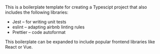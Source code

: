 This is a boilerplate template for creating a Typescipt project that also includes the following libraries:
-  Jest – for writing unit tests 
-  eslint – adapting airbnb linting rules
-  Prettier – code autoformat

This boilerplate can be expanded to include popular frontend libraries like React or Vue.
